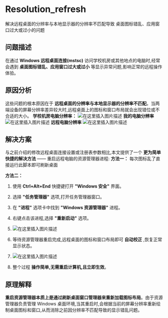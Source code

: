 # Resolution_refresh
解决远程桌面的分辨率与本地显示器的分辨率不匹配导致 桌面图标错乱、应用窗口过大或过小的问题
## 问题描述

在通过 **Windows 远程桌面连接(mstsc)**  访问学校机房或其他地点的电脑时,经常会遇到 **桌面图标错乱、应用窗口过大或过小** 等显示异常问题,影响正常的远程操作体验。

## 原因分析

这些问题的根本原因在于 **远程桌面的分辨率与本地显示器的分辨率不匹配**。当两端设备的屏幕分辨率差异较大时,远程桌面上的图标和窗口布局就会出现错位或不合适的大小。
**学校机房电脑分辨率：**
![在这里插入图片描述](https://i-blog.csdnimg.cn/blog_migrate/b108151bbef37422a54d5e737a2e88b8.png)
**我的电脑分辨率**
![在这里插入图片描述](https://i-blog.csdnimg.cn/blog_migrate/b846728123b0d998c138a0826b4f33fe.png)
**远程电脑分辨率**
![在这里插入图片描述](https://i-blog.csdnimg.cn/blog_migrate/148813926174b10d50fe2feb3f69075d.png)
## 解决方案

与之前介绍的修改远程桌面连接设置或注册表参数相比,本文提供了一个 **更为简单快捷的解决方法** —— 重启远程电脑的资源管理器进程:
**方法一：**
每次图标乱了直接运行此脚本即可刷新桌面

**方法二：**
1. 使用 **Ctrl+Alt+End** 快捷键打开  **&quot;Windows 安全&quot;**  界面。
2. 选择  **&quot;任务管理器&quot;**  选项,打开任务管理器窗口。
3. 在  **&quot;进程&quot;**  选项卡中找到  **&quot;Windows 资源管理器&quot;**  进程。
4. 右键点击该进程,选择  **&quot;重新启动&quot;**  选项。
5. ![在这里插入图片描述](https://i-blog.csdnimg.cn/blog_migrate/24ec26f985285801ff84ef7641620f84.png)

6. 等待资源管理器重启完成,远程桌面的图标和窗口布局即可 **自动校正** ,恢复正常显示状态。
7. ![在这里插入图片描述](https://i-blog.csdnimg.cn/blog_migrate/3bbbb942b085c5b300eb1d2ca2871d18.png)

8. 整个过程 **操作简单,无需重启计算机,且立即生效**。

## 原理解释

**重启资源管理器本质上是通过刷新桌面窗口管理器来重新加载图标布局**。由于资源管理器负责管理 Windows 桌面环境,当其重启时,会根据当前的屏幕分辨率重新绘制桌面图标和窗口,从而消除之前因分辨率不匹配导致的显示错乱问题。
